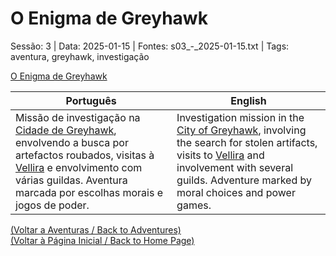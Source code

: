 
# O Enigma de Greyhawk

Sessão: 3 | Data: 2025-01-15 | Fontes: s03_-_2025-01-15.txt | Tags: aventura, greyhawk, investigação

[O Enigma de Greyhawk](o_enigma_de_greyhawk.png)

| Português | English |
|-----------|---------|
| Missão de investigação na [Cidade de Greyhawk](cidade_de_greyhawk.md), envolvendo a busca por artefactos roubados, visitas à [Vellira](vellira.md) e envolvimento com várias guildas. Aventura marcada por escolhas morais e jogos de poder. | Investigation mission in the [City of Greyhawk](cidade_de_greyhawk.md), involving the search for stolen artifacts, visits to [Vellira](vellira.md) and involvement with several guilds. Adventure marked by moral choices and power games. |

[(Voltar a Aventuras / Back to Adventures)](aventuras.md)  
[(Voltar à Página Inicial / Back to Home Page)](index.md)

